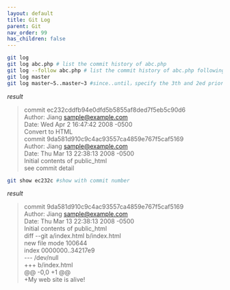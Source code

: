 ```yaml
---
layout: default
title: Git Log
parent: Git
nav_order: 99
has_children: false
---
```


```bash
git log 
git log abc.php # list the commit history of abc.php
git log --follow abc.php # list the commit history of abc.php following with the history before renaming
git log master
git log master~5..master~3 #since..until，specify the 3th and 2ed prior commits on the master branch
```

_result_

>commit ec232cddfb94e0dfd5b5855af8ded7f5eb5c90d6  
Author: Jiang <sample@example.com>  
Date: Wed Apr 2 16:47:42 2008 -0500  
Convert to HTML  
commit 9da581d910c9c4ac93557ca4859e767f5caf5169  
Author: Jiang <sample@example.com>  
Date: Thu Mar 13 22:38:13 2008 -0500  
Initial contents of public_html  
see commit detail  

```bash
git show ec232c #show with commit number
```

_result_

>commit 9da581d910c9c4ac93557ca4859e767f5caf5169  
Author: Jiang <sample@example.com>  
Date: Thu Mar 13 22:38:13 2008 -0500  
Initial contents of public_html  
diff --git a/index.html b/index.html  
new file mode 100644  
index 0000000..34217e9  
--- /dev/null  
+++ b/index.html  
@@ -0,0 +1 @@  
+My web site is alive!  
